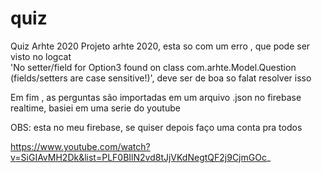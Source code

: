 # quiz
Quiz Arhte 2020
Projeto arhte 2020, esta so com um erro , que pode ser visto no logcat  
'No setter/field for Option3 found on class com.arhte.Model.Question (fields/setters are case sensitive!)', deve ser de boa so falat resolver isso

Em fim , as perguntas são importadas em um arquivo .json no firebase realtime, basiei em uma serie do youtube

OBS: esta no meu firebase, se quiser depois faço uma conta pra todos

https://www.youtube.com/watch?v=SiGIAvMH2Dk&list=PLF0BIlN2vd8tJjVKdNegtQF2j9CjmGOc_
